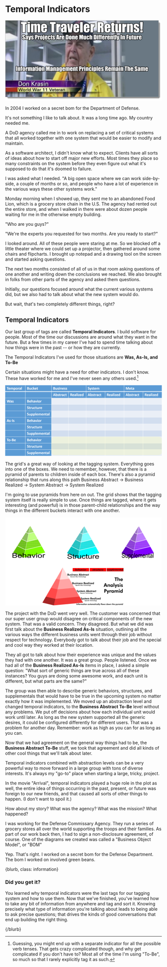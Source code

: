 # Temporal Indicators

![](images/chapter6-begin.png)


In 2004 I worked on a secret bom for the Department of Defense.

It's not something I like to talk about. It was a long time ago. My country needed me.

A DoD agency called me in to work on replacing a set of critical systems that all worked together with one system that would be easier to modify and maintain.

As a software architect, I didn't know what to expect. Clients have all sorts of ideas about how to start off major new efforts. Most times they place so many constraints on the system before they even figure out what it's supposed to do that it's doomed to failure.

I was asked what I needed. "A big open space where we can work side-by-side, a couple of months or so, and people who have a lot of experience in the various ways these other systems work."

Monday morning when I showed up, they sent me to an abandoned Food Lion, which is a grocery store chain in the U.S. The agency had rented out the entire store, and when I walked in there were about dozen people waiting for me in the otherwise empty building.

"Who are you guys?"

"We're the experts you requested for two months. Are you ready to start?"

I looked around. All of these people were staring at me. So we blocked off a little theater where we could set up a projector, then gathered around some chairs and flipcharts. I brought up notepad and a drawing tool on the screen and started asking questions.

The next two months consisted of all of us in that room asking questions of one another and writing down the conclusions we reached. We also brought in folks from other parts of the agency and asked them questions.

Initially, our questions focused around what the current various systems did, but we also had to talk about what the new system would do.

But wait, that's two completely different things, right?

## Temporal Indicators

Our last group of tags are called **Temporal Indicators**. I build software for people. Most of the time our discussions are around what they want in the future. But a few times in my career I've had to spend time talking about how things were in the past -- or how they are currently.

The Temporal Indicators I've used for those situations are **Was, As-Is, and To-Be**

Certain situations might have a need for other indicators. I don't know. These have worked for me and I've never seen any others used.[^6-1]

[^6-1]: Guessing, you might end up with a separate indicator for all the possible verb tenses. That gets crazy complicated though, and why get complicated if you don't have to? Most all of the time I'm using "To-Be", so much so that I rarely explicitly tag it as such.

![Analysis Bingo with Temporal Indicators added. Most all of the time all you'll need are those boxes at the bottom](images/full-analysis-bingo.png)

The grid's a great way of looking at the tagging system. Everything goes into one of the boxes. We need to remember, however, that there is a pyramid of parents to children inside of each box. There's also a pyramid relationship that runs along this path Business Abstract -> Business Realized -> System Abstract -> System Realized

I'm going to use pyramids from here on out. The grid shows that the tagging system itself is really simple to use. Once things are tagged, where it gets interesting (and powerful) is in those parent-child relationships and the way things in the different buckets interact with one another.

![](images/bucket-pyramids.png)

The project with the DoD went very well. The customer was concerned that our super user group would disagree on critical components of the new system. That was a valid concern. They disagreed. But what we did was first talk about the **Business Realized As-Is** situation, outlining all the various ways the different business units went through their job without respect for technology. Everybody got to talk about their job and the special and cool way they worked at their location.

They all got to talk about how their experience was unique and the values they had with one another. It was a great group. People listened. Once we had all of the **Business Realized As-Is** items in place, I asked a simple question: "What sort of generic things are true across all of these instances? You guys are doing some awesome work, and each unit is different, but what parts are the same?"

The group was then able to describe generic behaviors, structures, and supplementals that would have to be true in the upcoming system no matter exactly how it was implemented. We moved up an abstraction level and changed temporal indicators, to the **Business Abstract To-Be** level without any problems. We put off decisions about how each individual unit would work until later. As long as the new system supported all the generic desires, it could be configured differently for different users. That was a problem for another day. Remember: work as high as you can for as long as you can.

Now that we had agreement on the general way things had to be, the **Business Abstract To-Be** stuff, we took that agreement and did all kinds of other cool things that we'll talk about later.

Temporal indicators combined with abstraction levels can be a very powerful way to move forward in a large group with tons of diverse interests. It's always my "go-to" place when starting a large, tricky, project.

In the movie "Arrival", temporal indicators played a huge role in the plot as well, the entire idea of things occurring in the past, present, or future was foreign to our new friends, and that caused all sorts of other things to happen. (I don't want to spoil it.)

How about my story? What was the agency? What was the mission? What happened?

I was working for the Defense Commissary Agency. They run a series of grocery stores all over the world supporting the troops and their families. As part of our work back then, I had to sign a non-disclosure agreement, of course. One of the diagrams we created was called a "Business Object Model", or "BOM"

Yep. That's right. I worked on a secret bom for the Defense Department. The bom I worked on involved green beans.

{blurb, class: information}

### Did you get it?

You learned why temporal indicators were the last tags for our tagging system and how to use them. Now that we've finished, you've learned how to take any bit of information from anywhere and tag and sort it. Knowing precisely what type of information you're talking about leads to being able to ask precise questions; that drives the kinds of good conversations that end up building the right thing.

{/blurb}
